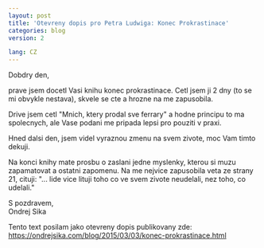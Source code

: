 ```yaml
---
layout: post
title: 'Otevreny dopis pro Petra Ludwiga: Konec Prokrastinace'
categories: blog
version: 2

lang: CZ
---
```


Dobdry den,

prave jsem docetl Vasi knihu konec prokrastinace. Cetl jsem ji 2 dny (to se mi obvykle nestava), skvele se cte a hrozne na me zapusobila.

Drive jsem cetl "Mnich, ktery prodal sve ferrary" a hodne principu to ma spolecnych, ale Vase podani me pripada lepsi pro pouziti v praxi.

Hned dalsi den, jsem videl vyraznou zmenu na svem zivote, moc Vam timto dekuji.

Na konci knihy mate prosbu o zaslani jedne myslenky, kterou si muzu zapamatovat a ostatni zapomenu. Na me nejvice zapusobila veta ze strany 21, cituji: "... lide vice lituji toho co ve svem zivote neudelali, nez toho, co udelali."

S pozdravem,
<br>Ondrej Sika

Tento text posilam jako otevreny dopis publikovany zde: <https://ondrejsika.com/blog/2015/03/03/konec-prokrastinace.html>

